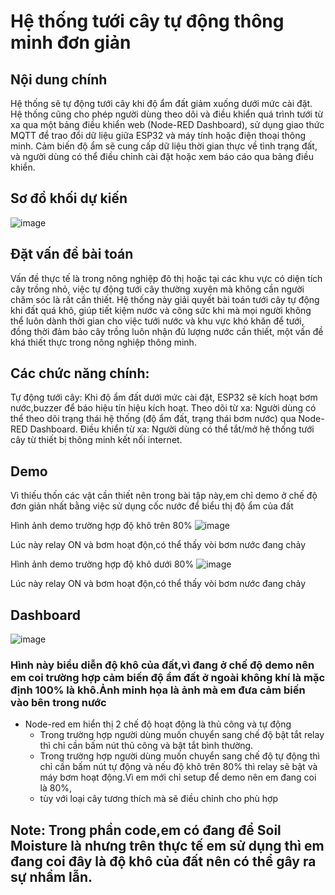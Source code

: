 # Hệ thống tưới cây tự động thông minh đơn giản
## Nội dung chính
Hệ thống sẽ tự động tưới cây khi độ ẩm đất giảm xuống dưới mức cài đặt. Hệ thống cũng cho phép người dùng theo dõi và điều khiển quá trình tưới từ xa qua một bảng điều khiển web (Node-RED Dashboard), sử dụng giao thức MQTT để trao đổi dữ liệu giữa ESP32 và máy tính hoặc điện thoại thông minh. Cảm biến độ ẩm sẽ cung cấp dữ liệu thời gian thực về tình trạng đất, và người dùng có thể điều chỉnh cài đặt hoặc xem báo cáo qua bảng điều khiển.

## Sơ đồ khối dự kiến
![image](https://github.com/user-attachments/assets/ff418450-a248-4b19-9e28-861a7e07d48b)


## Đặt vấn đề bài toán
Vấn đề thực tế là trong nông nghiệp đô thị hoặc tại các khu vực có diện tích cây trồng nhỏ, việc tự động tưới cây thường xuyên mà không cần người chăm sóc là rất cần thiết. Hệ thống này giải quyết bài toán tưới cây tự động khi đất quá khô, giúp tiết kiệm nước và công sức khi mà mọi người không thể luôn dành thời gian cho việc tưới nước và khu vực khó khăn để tưới, đồng thời đảm bảo cây trồng luôn nhận đủ lượng nước cần thiết, một vấn đề khá thiết thực trong nông nghiệp thông minh.

## Các chức năng chính:
Tự động tưới cây: Khi độ ẩm đất dưới mức cài đặt, ESP32 sẽ kích hoạt bơm nước,buzzer để báo hiệu tín hiệu kích hoạt.
Theo dõi từ xa: Người dùng có thể theo dõi trạng thái hệ thống (độ ẩm đất, trạng thái bơm nước) qua Node-RED Dashboard.
Điều khiển từ xa: Người dùng có thể tắt/mở hệ thống tưới cây từ thiết bị thông minh kết nối internet.

## Demo

Vì thiếu thốn các vật cần thiết nên trong bài tập này,em chỉ demo ở chế độ đơn giản nhất bằng việc sử dụng cốc nước để biểu thị độ ẩm của đất

Hình ảnh demo trường hợp độ khô trên 80%
![image](https://github.com/user-attachments/assets/e8078255-7fc4-4253-9bd9-05c7979ed408)

Lúc này relay ON và bơm hoạt độn,có thể thấy vòi bơm nước đang chảy

Hình ảnh demo trường hợp độ khô dưới 80%
![image](https://github.com/user-attachments/assets/c192857a-4e43-40c8-858a-8f20c70de657)

Lúc này relay ON và bơm hoạt độn,có thể thấy vòi bơm nước đang chảy
## Dashboard
![image](https://github.com/user-attachments/assets/ba7c8a29-e13f-494e-adaa-681461fcca35)

### Hình này biểu diễn độ khô của đất,vì đang ở chế độ demo nên em coi trường hợp cảm biến độ ẩm đất ở ngoài không khí là mặc định 100% là khô.Ảnh minh họa là ảnh mà em đưa cảm biến vào bên trong nước
- Node-red em hiển thị 2 chế độ hoạt động là thủ công và tự động
    + Trong trường hợp người dùng muốn chuyển sang chế độ bật tắt relay thì chỉ cần bấm nút thủ công và bật tắt bình thường.
    + Trong trường hợp người dùng muốn chuyển sang chế độ tự động thì chỉ cần bấm nút tự động và nếu độ khô trên 80% thì relay sẽ bật và máy bơm hoạt động.Vì em mới chỉ setup để demo nên em đang coi là 80%,
    + tùy với loại cây tương thích mà sẽ điều chỉnh cho phù hợp

## Note: Trong phần code,em có đang để Soil Moisture là nhưng trên thực tế em sử dụng thì em đang coi đây là độ khô của đất nên có thể gây ra sự nhầm lẫn.
